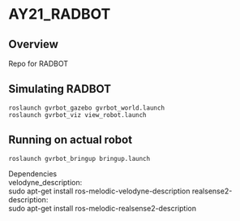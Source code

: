 # AY21_RADBOT

## Overview
Repo for RADBOT

## Simulating RADBOT

    roslaunch gvrbot_gazebo gvrbot_world.launch
    roslaunch gvrbot_viz view_robot.launch

## Running on actual robot

    roslaunch gvrbot_bringup bringup.launch

Dependencies\
    velodyne_description:\
    sudo apt-get install ros-melodic-velodyne-description
    realsense2-description:\
    sudo apt-get install ros-melodic-realsense2-description 
